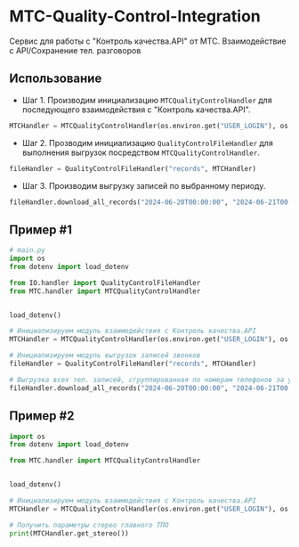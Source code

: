 # MTC-Quality-Control-Integration
Сервис для работы с  "Контроль качества.API" от МТС. Взаимодействие с API/Сохранение тел. разговоров

## Использование

-  Шаг 1. Производим инициализацию `MTCQualityControlHandler` для последующего взаимодействия с "Контроль качества.API".
``` python
MTCHandler = MTCQualityControlHandler(os.environ.get("USER_LOGIN"), os.environ.get("USER_PASSWORD"))
```

- Шаг 2. Прозводим инициализацию `QualityControlFileHandler` для выполнения выгрузок посредством `MTCQualityControlHandler`.
``` python
fileHandler = QualityControlFileHandler("records", MTCHandler)
```

- Шаг 3. Производим выгрузку записей по выбранному периоду.
``` python
fileHandler.download_all_records("2024-06-20T00:00:00", "2024-06-21T00:00:00")
```

## Пример #1

``` python
# main.py
import os
from dotenv import load_dotenv

from IO.handler import QualityControlFileHandler
from MTC.handler import MTCQualityControlHandler


load_dotenv()

# Инициализируем модуль взаимодействия с Контроль качества.API
MTCHandler = MTCQualityControlHandler(os.environ.get("USER_LOGIN"), os.environ.get("USER_PASSWORD"))

# Инициализируем модуль выгрузок записей звонков
fileHandler = QualityControlFileHandler("records", MTCHandler)

# Выгрузка всех тел. записей, сгруппированная по номерам телефонов за указанный период
fileHandler.download_all_records("2024-06-20T00:00:00", "2024-06-21T00:00:00")


```
## Пример #2
``` python
import os
from dotenv import load_dotenv

from MTC.handler import MTCQualityControlHandler


load_dotenv()

# Инициализируем модуль взаимодействия с Контроль качества.API
MTCHandler = MTCQualityControlHandler(os.environ.get("USER_LOGIN"), os.environ.get("USER_PASSWORD"))

# Получить параметры стерео главного ТПО
print(MTCHandler.get_stereo())

```

